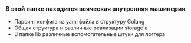 ### В этой папке находится всяческая внутренняя машинерия
- Парсинг конфига из yaml файла в структуру Golang
- Общая структура и различные реализации storage`а
- В папке lib различные вспомогательные штуки для логгера